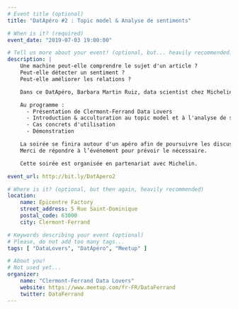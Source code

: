 ```yaml
---
# Event title (optional)
title: "DatApéro #2 : Topic model & Analyse de sentiments"

# When is it? (required)
event_date: "2019-07-03 19:00:00"

# Tell us more about your event! (optional, but... heavily recommended)
description: |
    Une machine peut-elle comprendre le sujet d'un article ?
    Peut-elle détecter un sentiment ?
    Peut-elle améliorer les relations ?

    Dans ce DatApéro, Barbara Martin Ruiz, data scientist chez Michelin,répondra à toutes ces questions en parlant de topic model et d'analyse de sentiments.

    Au programme :
      - Présentation de Clermont-Ferrand Data Lovers
      - Introduction & acculturation au topic model et à l'analyse de sentiments
      - Cas concrets d'utilisation
      - Démonstration

    La soirée se finira autour d'un apéro afin de poursuivre les discussions.
    Merci de répondre à l’événement pour prévoir le nécessaire.

    Cette soirée est organisée en partenariat avec Michelin.

event_url: http://bit.ly/DatApero2

# Where is it? (optional, but then again, heavily recommended)
location:
    name: Epicentre Factory
    street_address: 5 Rue Saint-Dominique
    postal_code: 63000
    city: Clermont-Ferrand

# Keywords describing your event (optional)
# Please, do not add too many tags...
tags: [ "DataLovers", "DatApéro", "Meetup" ]

# About you!
# Not used yet...
organizer:
    name: "Clermont-Ferrand Data Lovers"
    website: https://www.meetup.com/fr-FR/DataFerrand
    twitter: DataFerrand
---
```

